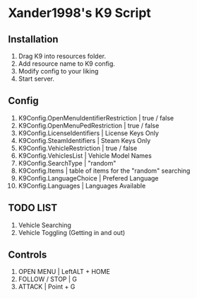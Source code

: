 # Xander1998's K9 Script

## Installation
1. Drag K9 into resources folder.
2. Add resource name to K9 config.
3. Modify config to your liking
4. Start server.

## Config
1. K9Config.OpenMenuIdentifierRestriction | true / false
2. K9Config.OpenMenuPedRestriction | true / false
3. K9Config.LicenseIdentifiers | License Keys Only
4. K9Config.SteamIdentifiers | Steam Keys Only
5. K9Config.VehicleRestriction | true / false
6. K9Config.VehiclesList | Vehicle Model Names
7. K9Config.SearchType | "random"
8. K9Config.Items | table of items for the "random" searching
9. K9Config.LanguageChoice | Prefered Language
10. K9Config.Languages | Languages Available

## TODO LIST
1. Vehicle Searching
2. Vehicle Toggling (Getting in and out)

## Controls
1. OPEN MENU | LeftALT + HOME
2. FOLLOW / STOP | G
3. ATTACK | Point + G
